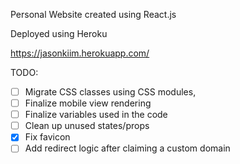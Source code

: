 Personal Website created using React.js

Deployed using Heroku

https://jasonkiim.herokuapp.com/

TODO:

- [ ] Migrate CSS classes using CSS modules,
- [ ] Finalize mobile view rendering
- [ ] Finalize variables used in the code
- [ ] Clean up unused states/props
- [x] Fix favicon
- [ ] Add redirect logic after claiming a custom domain
